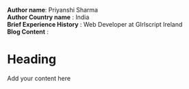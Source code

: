 **Author name**: Priyanshi Sharma <br/>
**Author Country name** : India <br/>
**Brief Experience History** : Web Developer at GIrlscript Ireland <br/>
**Blog Content** : <br/>

# Heading

Add your content here
